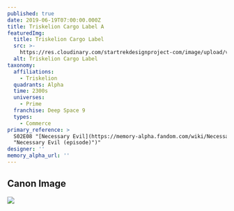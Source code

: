 ```yaml
---
published: true
date: 2019-06-19T07:00:00.000Z
title: Triskelion Cargo Label A
featuredImg:
  title: Triskelion Cargo Label
  src: >-
    https://res.cloudinary.com/startrekdesignproject-com/image/upload/v1560996247/TriskelionCargoLabel.png
  alt: Triskelion Cargo Label
taxonomy:
  affiliations:
    - Triskelion
  quadrants: Alpha
  time: 2300s
  universes:
    - Prime
  franchise: Deep Space 9
  types:
    - Commerce
primary_reference: >
  S02E08 "[Necessary Evil](https://memory-alpha.fandom.com/wiki/Necessary_Evil
  "Necessary Evil (episode)")"
designer: ''
memory_alpha_url: ''
---
```


## Canon Image

![](http://res.cloudinary.com/startrekdesignproject-com/image/upload/v1695949042/DS9-2x8-Triskelion-Cargo-Label1_ya0me8.jpg)
